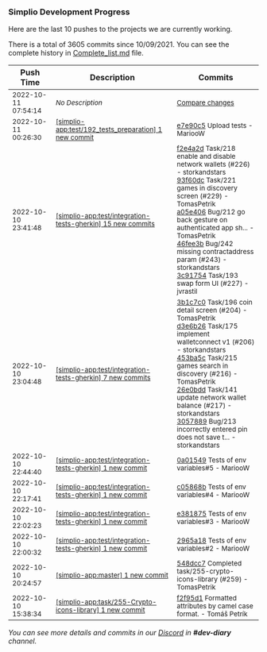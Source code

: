 
### Simplio Development Progress

Here are the last 10 pushes to the projects we are currently working.

There is a total of 3605 commits since 10/09/2021. You can see the complete history in
 [Complete_list.md](Complete_list.md) file.

| Push Time | Description | Commits |
| --- | --- | --- |
| <sub>2022-10-11 07:54:14</sub> | <sub>_No Description_</sub> | <sub>[Compare changes](https://github.com/SimplioOfficial/simplio-app/compare/49501c136563...63edfef193d9)</sub> |
| <sub>2022-10-11 00:26:30</sub> | <sub>[[simplio-app:test/192\_tests\_preparation] 1 new commit](https://github.com/SimplioOfficial/simplio-app/commit/e7e90c57d9b9a5179d3126af71e47fce28aeab77)</sub> | <sub>[e7e90c5](https://github.com/SimplioOfficial/simplio-app/commit/e7e90c57d9b9a5179d3126af71e47fce28aeab77) Upload tests - MariooW</sub> |
| <sub>2022-10-10 23:41:48</sub> | <sub>[[simplio-app:test/integration\-tests\-gherkin] 15 new commits](https://github.com/SimplioOfficial/simplio-app/compare/da6decbea44e...a0ba4aa89bf2)</sub> | <sub>[f2e4a2d](https://github.com/SimplioOfficial/simplio-app/commit/f2e4a2dcff229cc54e1930a6954294afc63cf04e) Task/218 enable and disable network wallets (#226) - storkandstars<br>[93f60dc](https://github.com/SimplioOfficial/simplio-app/commit/93f60dc530440dd6149c2e8a59287537ca5b24a5) Task/221 games in discovery screen (#229) - TomasPetrik<br>[a05e406](https://github.com/SimplioOfficial/simplio-app/commit/a05e40681b492d68466eb5b81cc45730b97be014) Bug/212 go back gesture on authenticated app sh... - TomasPetrik<br>[46fee3b](https://github.com/SimplioOfficial/simplio-app/commit/46fee3bc696b221fc5231a93d4d1a4d5672d2336) Bug/242 missing contractaddress param (#243) - storkandstars<br>[3c91754](https://github.com/SimplioOfficial/simplio-app/commit/3c91754c2a7fc0d89a1e37cb87d9d686cb3280a9) Task/193 swap form UI (#227) - jvrastil</sub> |
| <sub>2022-10-10 23:04:48</sub> | <sub>[[simplio-app:test/integration\-tests\-gherkin] 7 new commits](https://github.com/SimplioOfficial/simplio-app/compare/0a015496e160...da6decbea44e)</sub> | <sub>[3b1c7c0](https://github.com/SimplioOfficial/simplio-app/commit/3b1c7c0c8f405e7bbe38e0197f50ca173b5c8198) Task/196 coin detail screen (#204) - TomasPetrik<br>[d3e6b26](https://github.com/SimplioOfficial/simplio-app/commit/d3e6b266c63b33281a93d7e79e83f3a966022374) Task/175 implement walletconnect v1 (#206) - storkandstars<br>[453ba5c](https://github.com/SimplioOfficial/simplio-app/commit/453ba5c938042151f7dea65107303732fdc4d920) Task/215 games search in discovery (#216) - TomasPetrik<br>[26e0bdd](https://github.com/SimplioOfficial/simplio-app/commit/26e0bdd1809c033c2a219363e77d20d10eccd0b4) Task/141 update network wallet balance (#217) - storkandstars<br>[3057889](https://github.com/SimplioOfficial/simplio-app/commit/3057889df2fbbe9cf991c6f4e5c3dbeb7d5c1ee3) Bug/213 incorrectly entered pin does not save t... - storkandstars</sub> |
| <sub>2022-10-10 22:44:40</sub> | <sub>[[simplio-app:test/integration\-tests\-gherkin] 1 new commit](https://github.com/SimplioOfficial/simplio-app/commit/0a015496e1602a993a3525aa74bd5c7a8d894f12)</sub> | <sub>[0a01549](https://github.com/SimplioOfficial/simplio-app/commit/0a015496e1602a993a3525aa74bd5c7a8d894f12) Tests of env variables#5 - MariooW</sub> |
| <sub>2022-10-10 22:17:41</sub> | <sub>[[simplio-app:test/integration\-tests\-gherkin] 1 new commit](https://github.com/SimplioOfficial/simplio-app/commit/c05868bddb7f3af08cdd7be6e56acfa3620ddcad)</sub> | <sub>[c05868b](https://github.com/SimplioOfficial/simplio-app/commit/c05868bddb7f3af08cdd7be6e56acfa3620ddcad) Tests of env variables#4 - MariooW</sub> |
| <sub>2022-10-10 22:02:23</sub> | <sub>[[simplio-app:test/integration\-tests\-gherkin] 1 new commit](https://github.com/SimplioOfficial/simplio-app/commit/e381875f7b760133d27ed317666fe9d81f8e6900)</sub> | <sub>[e381875](https://github.com/SimplioOfficial/simplio-app/commit/e381875f7b760133d27ed317666fe9d81f8e6900) Tests of env variables#3 - MariooW</sub> |
| <sub>2022-10-10 22:00:32</sub> | <sub>[[simplio-app:test/integration\-tests\-gherkin] 1 new commit](https://github.com/SimplioOfficial/simplio-app/commit/2965a184770f2379f26f182a1a95ea8271892881)</sub> | <sub>[2965a18](https://github.com/SimplioOfficial/simplio-app/commit/2965a184770f2379f26f182a1a95ea8271892881) Tests of env variables#2 - MariooW</sub> |
| <sub>2022-10-10 20:24:57</sub> | <sub>[[simplio-app:master] 1 new commit](https://github.com/SimplioOfficial/simplio-app/commit/548dcc73ff296c9d2ea0be8b32e3835dbf516528)</sub> | <sub>[548dcc7](https://github.com/SimplioOfficial/simplio-app/commit/548dcc73ff296c9d2ea0be8b32e3835dbf516528) Completed task/255-crypto-icons-library (#259) - TomasPetrik</sub> |
| <sub>2022-10-10 15:38:34</sub> | <sub>[[simplio-app:task/255\-Crypto\-icons\-library] 1 new commit](https://github.com/SimplioOfficial/simplio-app/commit/f2f95d1cd8dfb15b5f2d5a3d7fcb4568d63ece99)</sub> | <sub>[f2f95d1](https://github.com/SimplioOfficial/simplio-app/commit/f2f95d1cd8dfb15b5f2d5a3d7fcb4568d63ece99) Formatted attributes by camel case format. - Tomáš Petrík</sub> |

_You can see more details and commits in our [Discord](https://discord.gg/aKhjuwZmdP) in **#dev-diary** channel._
